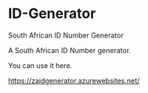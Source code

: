# ID-Generator
South African ID Number Generator

A South African ID Number generator. 

You can use it here. 

https://zaidgenerator.azurewebsites.net/

